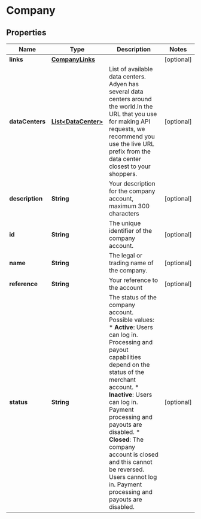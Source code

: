 

# Company


## Properties

| Name | Type | Description | Notes |
|------------ | ------------- | ------------- | -------------|
|**links** | [**CompanyLinks**](CompanyLinks.md) |  |  [optional] |
|**dataCenters** | [**List&lt;DataCenter&gt;**](DataCenter.md) | List of available data centers.  Adyen has several data centers around the world.In the URL that you use for making API requests, we recommend you use the live URL prefix from the data center closest to your shoppers. |  [optional] |
|**description** | **String** | Your description for the company account, maximum 300 characters |  [optional] |
|**id** | **String** | The unique identifier of the company account. |  [optional] |
|**name** | **String** | The legal or trading name of the company. |  [optional] |
|**reference** | **String** | Your reference to the account |  [optional] |
|**status** | **String** | The status of the company account.  Possible values:  * **Active**: Users can log in. Processing and payout capabilities depend on the status of the merchant account. * **Inactive**: Users can log in. Payment processing and payouts are disabled. * **Closed**: The company account is closed and this cannot be reversed. Users cannot log in. Payment processing and payouts are disabled. |  [optional] |



